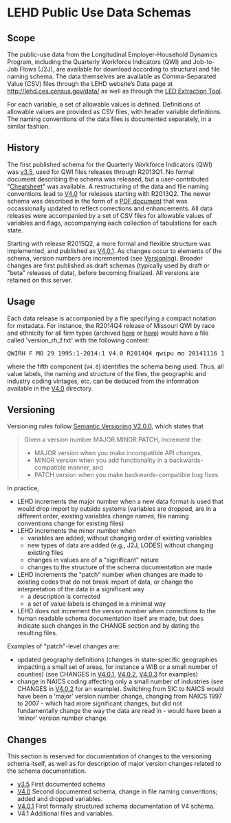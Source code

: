 # LEHD Public Use Data Schemas

## Scope
The public-use data from the Longitudinal Employer-Household Dynamics Program, including the Quarterly Workforce Indicators (QWI) and Job-to-Job Flows (J2J), are available for download according to structural and file naming schema. The data themselves are available as Comma-Separated Value (CSV) files through the LEHD website’s Data page at http://lehd.ces.census.gov/data/ as well as through the [LED Extraction Tool](http://ledextract.ces.census.gov/).

For each variable, a set of allowable values is defined. Definitions of allowable values are provided as CSV files, with header variable definitions. The naming conventions of the data files is documented separately, in a similar fashion.

## History
The first published schema for the Quarterly Workforce Indicators (QWI) was [v3.5](v3.5), used for QWI files releases through R2013Q1. No formal document describing the schema was released, but a user-contributed "[Cheatsheet](v3.5/QWI-cheatsheet.txt)" was available. A restructuring of the data and file naming conventions lead to [V4.0](V4.0) for releases starting with R2013Q2. The newer schema was described in the form of a [PDF document](V4.0/QWIPU_Data_Schema.pdf) that was occassionally updated to reflect corrections and enhancements. All data releases were accompanied by a set of CSV files for allowable values of variables and flags, accompanying each collection of tabulations for each state.

Starting with release R2015Q2, a more formal and flexible structure was implemented, and published as [V4.0.1](V4.0.1). As changes occur to elements of the schema, version numbers are incremented (see [Versioning](#Versioning)). Broader changes are first published as draft schemas (typically used by draft or "beta" releases of data), before becoming finalized. All versions are retained on this server.

## Usage
Each data release is accompanied by a file specifying a compact notation for metadata. For instance, the R2014Q4 release of Missouri QWI by race and ethnicity for all firm types (archived [here](http://download.vrdc.cornell.edu/qwipu/R2014Q4/mo/rh/f/) or [here](http://lehd.ces.census.gov/pub/mo/R2014Q4/DVD-rh_f/)) would have a file called 'version_rh_f.txt' with the following content:
<pre>
QWIRH_F MO 29 1995:1-2014:1 V4.0 R2014Q4 qwipu_mo_20141116_1406
</pre>
where the fifth component (<code>V4.0</code>) identifies the schema being used. Thus, all value labels, the naming and structure of the files, the geographic and industry coding vintages, etc. can be deduced from the information available in the [V4.0](V4.0) directory.

## Versioning
Versioning rules follow [Semantic Versioning V2.0.0](http://semver.org/spec/v2.0.0.html), which states that

> Given a version number MAJOR.MINOR.PATCH, increment the:
>
> * MAJOR version when you make incompatible API changes,
> * MINOR version when you add functionality in a backwards-compatible manner, and
> * PATCH version when you make backwards-compatible bug fixes.

In practice,

* LEHD increments the major number when a new data format is used that would drop import by outside systems (variables are dropped, are in a different order, existing variables change names; file naming conventions change for existing files)
* LEHD increments the minor number when
  - variables are added, without changing order of existing variables
  - new types of data are added (e.g., J2J, LODES) without changing existing files
  - changes in values are of a "significant" nature
  - changes to the structure of the schema documentation are made
* LEHD increments the "patch" number when changes are made to existing codes that do not break import of data, or change the interpretation of the data in a significant way
  - a description is corrected
  - a set of value labels is changed in a minimal way
* LEHD does not increment the version number when corrections to the human readable schema documentation itself are made, but does indicate such changes in the CHANGE section and by dating the resulting files.

Examples of "patch"-level changes are:
* updated geography definitions (changes in state-specific geographies impacting a small set of areas, for instance a WIB or a small number of counties) (see CHANGES in [V4.0.1](V4.0.1/CHANGES.txt), [V4.0.2](V4.0.2/CHANGES.txt), [V4.0.3](V4.0.3/CHANGES.txt) for examples)
* change in NAICS coding affecting only a small number of industries (see CHANGES in [V4.0.2](V4.0.2/CHANGES.txt) for an example). Switching from SIC to NAICS would have been a 'major' version number change, changing from NAICS 1997 to 2007 - which had more significant changes, but did not fundamentally change the way the data are read in - would have been a 'minor' version number change.

## Changes
This section is reserved for documentation of changes to the versioning schema itself, as well as for description of major version changes related to the schema documentation.

* [v3.5](v3.5) First documented schema
* [V4.0](V4.0) Second documented schema, change in file naming conventions; added and dropped variables.
* [V4.0.1](V4.0.1) First formally structured schema documentation of V4 schema.
* V4.1 Additional files and variables.
